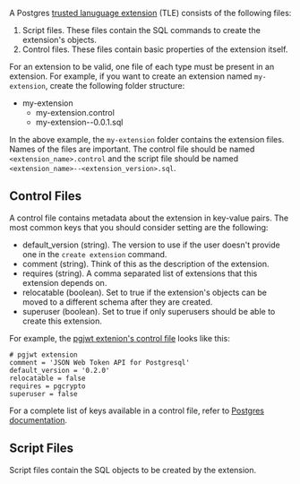 A Postgres [trusted lanuguage extension](https://github.com/aws/pg_tle) (TLE) consists of the following files:

1. Script files. These files contain the SQL commands to create the extension's objects.
2. Control files. These files contain basic properties of the extension itself.

For an extension to be valid, one file of each type must be present in an extension. For example, if you want to create an extension named `my-extension`, create the following folder structure:

* my-extension
    * my-extension.control
    * my-extension--0.0.1.sql

In the above example, the `my-extension` folder contains the extension files.  Names of the files are important. The control file should be named `<extension_name>.control` and the script file should be named `<extension_name>--<extension_version>.sql`.

## Control Files
A control file contains metadata about the extension in key-value pairs. The most common keys that you should consider setting are the following:

* default_version (string). The version to use if the user doesn't provide one in the `create extension` command.
* comment (string). Think of this as the description of the extension.
* requires (string). A comma separated list of extensions that this extension depends on.
* relocatable (boolean). Set to true if the extension's objects can be moved to a different schema after they are created.
* superuser (boolean). Set to true if only superusers should be able to create this extension.

For example, the [pgjwt extenion's control file](https://github.com/michelp/pgjwt/blob/master/pgjwt.control) looks like this:

```control
# pgjwt extension
comment = 'JSON Web Token API for Postgresql'
default_version = '0.2.0'
relocatable = false
requires = pgcrypto
superuser = false
```

For a complete list of keys available in a control file, refer to [Postgres documentation](https://www.postgresql.org/docs/current/extend-extensions.html#EXTEND-EXTENSIONS-FILES).

## Script Files
Script files contain the SQL objects to be created by the extension.
